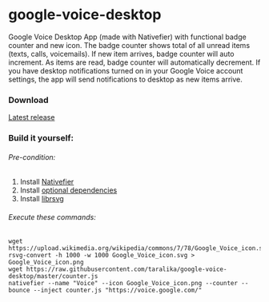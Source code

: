 # google-voice-desktop
Google Voice Desktop App (made with Nativefier) with functional badge counter and new icon. The badge counter shows total of all unread items (texts, calls, voicemails). If new item arrives, badge counter will auto increment. As items are read, badge counter will automatically decrement. If you have desktop notifications turned on in your Google Voice account settings, the app will send notifications to desktop as new items arrive.

### Download
[Latest release](https://github.com/taralika/google-voice-desktop/releases/latest)

### Build it yourself:
###### Pre-condition:
1. Install [Nativefier](https://github.com/jiahaog/nativefier/#installation)
2. Install [optional dependencies](https://github.com/jiahaog/nativefier/#optional-dependencies)
3. Install [librsvg](https://www.npmjs.com/package/librsvg)
###### Execute these commands:
```
wget https://upload.wikimedia.org/wikipedia/commons/7/78/Google_Voice_icon.svg
rsvg-convert -h 1000 -w 1000 Google_Voice_icon.svg > Google_Voice_icon.png
wget https://raw.githubusercontent.com/taralika/google-voice-desktop/master/counter.js
nativefier --name "Voice" --icon Google_Voice_icon.png --counter --bounce --inject counter.js "https://voice.google.com/"
```
